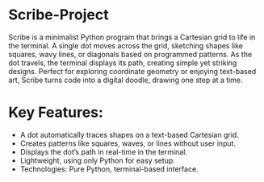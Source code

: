 # Scribe-Project

Scribe is a minimalist Python program that brings a Cartesian grid to life in the terminal. A single dot moves across the grid, sketching shapes like squares, wavy lines, or diagonals based on programmed patterns. As the dot travels, the terminal displays its path, creating simple yet striking designs. Perfect for exploring coordinate geometry or enjoying text-based art, Scribe turns code into a digital doodle, drawing one step at a time.

# Key Features:

- A dot automatically traces shapes on a text-based Cartesian grid.
- Creates patterns like squares, waves, or lines without user input.
- Displays the dot’s path in real-time in the terminal.
- Lightweight, using only Python for easy setup.
- Technologies: Pure Python, terminal-based interface.
